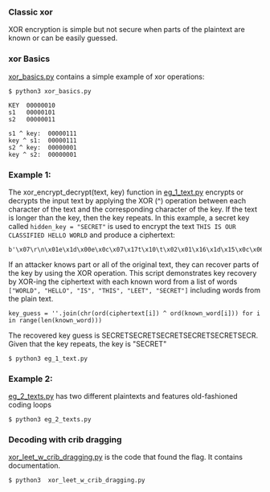 ### Classic xor
XOR encryption is simple but not secure when parts of the plaintext are known or can be easily guessed.

### xor Basics
[xor_basics.py](xor_basics.py) contains a simple example of xor operations:

```
$ python3 xor_basics.py

KEY  00000010
s1   00000101
s2   00000011

s1 ^ key:  00000111
key ^ s1:  00000111
s2 ^ key:  00000001
key ^ s2:  00000001
```

### Example 1:

The xor_encrypt_decrypt(text, key) function in [eg_1_text.py](eg_1_text.py) encrypts or decrypts the input text by applying the XOR (^) operation between each character of the text and the corresponding character of the key.  If the text is longer than the key, then the key repeats.  In this example, a secret key called ``` hidden_key = "SECRET" ``` is used to encrypt the text ``` THIS IS OUR CLASSIFIED HELLO WORLD ``` and produce a ciphertext: 
```
b'\x07\r\n\x01e\x1d\x00e\x0c\x07\x17t\x10\t\x02\x01\x16\x1d\x15\x0c\x06\x16e\x1c\x16\t\x0f\x1de\x03\x1c\x17\x0f\x16'
```

If an attacker knows part or all of the original text, they can recover parts of the key by using the XOR operation.  This script demonstrates key recovery by XOR-ing the ciphertext with each known word from a list of words ``` ["WORLD", "HELLO", "IS", "THIS", "LEET", "SECRET"] ``` including words from the plain text.

```
key_guess = ''.join(chr(ord(ciphertext[i]) ^ ord(known_word[i])) for i in range(len(known_word)))
```
The recovered key guess is SECRETSECRETSECRETSECRETSECRETSECR.  Given that the key repeats, the key is "SECRET"

```
$ python3 eg_1_text.py
```


### Example 2:

[eg_2_texts.py](eg_2_texts.py) has two different plaintexts and features old-fashioned coding loops

```
$ python3 eg_2_texts.py
```


### Decoding with crib dragging

[xor_leet_w_crib_dragging.py](xor_leet_w_crib_dragging.py) is the code that found the flag.  It contains documentation.

```
$ python3  xor_leet_w_crib_dragging.py
```

